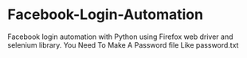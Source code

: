 # Facebook-Login-Automation
Facebook login automation with Python using Firefox web driver and selenium library.
You Need To Make A Password file Like password.txt 

